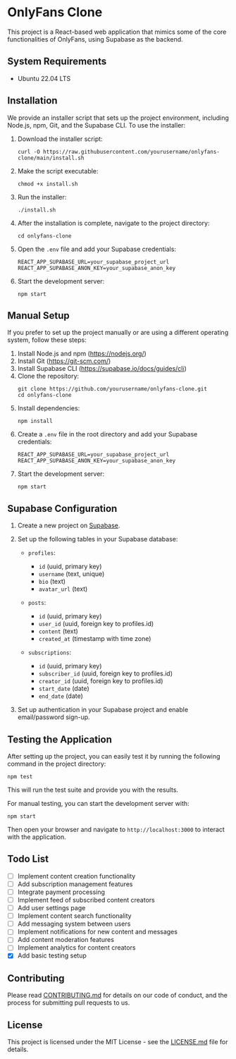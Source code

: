 # OnlyFans Clone

This project is a React-based web application that mimics some of the core functionalities of OnlyFans, using Supabase as the backend.

## System Requirements

- Ubuntu 22.04 LTS

## Installation

We provide an installer script that sets up the project environment, including Node.js, npm, Git, and the Supabase CLI. To use the installer:

1. Download the installer script:
   ```
   curl -O https://raw.githubusercontent.com/yourusername/onlyfans-clone/main/install.sh
   ```

2. Make the script executable:
   ```
   chmod +x install.sh
   ```

3. Run the installer:
   ```
   ./install.sh
   ```

4. After the installation is complete, navigate to the project directory:
   ```
   cd onlyfans-clone
   ```

5. Open the `.env` file and add your Supabase credentials:
   ```
   REACT_APP_SUPABASE_URL=your_supabase_project_url
   REACT_APP_SUPABASE_ANON_KEY=your_supabase_anon_key
   ```

6. Start the development server:
   ```
   npm start
   ```

## Manual Setup

If you prefer to set up the project manually or are using a different operating system, follow these steps:

1. Install Node.js and npm (https://nodejs.org/)
2. Install Git (https://git-scm.com/)
3. Install Supabase CLI (https://supabase.io/docs/guides/cli)
4. Clone the repository:
   ```
   git clone https://github.com/yourusername/onlyfans-clone.git
   cd onlyfans-clone
   ```
5. Install dependencies:
   ```
   npm install
   ```
6. Create a `.env` file in the root directory and add your Supabase credentials:
   ```
   REACT_APP_SUPABASE_URL=your_supabase_project_url
   REACT_APP_SUPABASE_ANON_KEY=your_supabase_anon_key
   ```
7. Start the development server:
   ```
   npm start
   ```

## Supabase Configuration

1. Create a new project on [Supabase](https://supabase.io/).

2. Set up the following tables in your Supabase database:

   - `profiles`:
     - `id` (uuid, primary key)
     - `username` (text, unique)
     - `bio` (text)
     - `avatar_url` (text)

   - `posts`:
     - `id` (uuid, primary key)
     - `user_id` (uuid, foreign key to profiles.id)
     - `content` (text)
     - `created_at` (timestamp with time zone)

   - `subscriptions`:
     - `id` (uuid, primary key)
     - `subscriber_id` (uuid, foreign key to profiles.id)
     - `creator_id` (uuid, foreign key to profiles.id)
     - `start_date` (date)
     - `end_date` (date)

3. Set up authentication in your Supabase project and enable email/password sign-up.

## Testing the Application

After setting up the project, you can easily test it by running the following command in the project directory:

```
npm test
```

This will run the test suite and provide you with the results.

For manual testing, you can start the development server with:

```
npm start
```

Then open your browser and navigate to `http://localhost:3000` to interact with the application.

## Todo List

- [ ] Implement content creation functionality
- [ ] Add subscription management features
- [ ] Integrate payment processing
- [ ] Implement feed of subscribed content creators
- [ ] Add user settings page
- [ ] Implement content search functionality
- [ ] Add messaging system between users
- [ ] Implement notifications for new content and messages
- [ ] Add content moderation features
- [ ] Implement analytics for content creators
- [x] Add basic testing setup

## Contributing

Please read [CONTRIBUTING.md](CONTRIBUTING.md) for details on our code of conduct, and the process for submitting pull requests to us.

## License

This project is licensed under the MIT License - see the [LICENSE.md](LICENSE.md) file for details.
